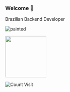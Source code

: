 ### Welcome 👋

Brazilian Backend Developer

![painted](https://github.com/ViniciusTeixeiraBarreto/ViniciusTeixeiraBarreto/assets/38351639/82050560-35af-48f3-b7e9-957a5b456a2e)

 <img 
      height="130em" 
      src="https://github-readme-stats.vercel.app/api/top-langs/?username=ViniciusTeixeiraBarreto&layout=compact&langs_count=7&theme=dark"/>


![Count Visit](https://komarev.com/ghpvc/?username=viniciusTeixeiraBarreto)

